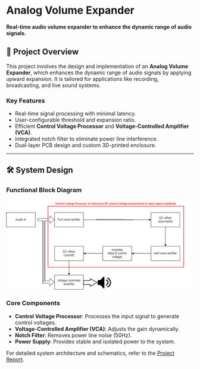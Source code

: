 # Analog Volume Expander

**Real-time audio volume expander to enhance the dynamic range of audio signals.**

## 📖 Project Overview
This project involves the design and implementation of an **Analog Volume Expander**, which enhances the dynamic range of audio signals by applying upward expansion. It is tailored for applications like recording, broadcasting, and live sound systems.

### Key Features
- Real-time signal processing with minimal latency.
- User-configurable threshold and expansion ratio.
- Efficient **Control Voltage Processor** and **Voltage-Controlled Amplifier (VCA)**.
- Integrated notch filter to eliminate power line interference.
- Dual-layer PCB design and custom 3D-printed enclosure.

---

## 🛠 System Design
### Functional Block Diagram
![Functional Diagram](images/screenshots/functional_block_diagram.png)

### Core Components
- **Control Voltage Processor**: Processes the input signal to generate control voltages.
- **Voltage-Controlled Amplifier (VCA)**: Adjusts the gain dynamically.
- **Notch Filter**: Removes power line noise (50Hz).
- **Power Supply**: Provides stable and isolated power to the system.

For detailed system architecture and schematics, refer to the [Project Report](docs/Project_Report.pdf).

